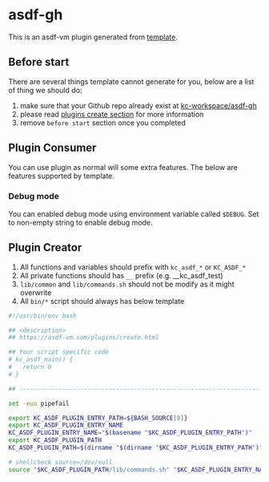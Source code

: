 # asdf-gh

This is an asdf-vm plugin generated from [template](template-gh).

## Before start

There are several things template cannot generate for you,
below are a list of thing we should do:

1. make sure that your Github repo already exist at [kc-workspace/asdf-gh][plugin-gh]
2. please read [plugins create section][asdf-create-plugin] for more information
3. remove `before start` section once you completed

## Plugin Consumer

You can use plugin as normal will some extra features.
The below are features supported by template.

### Debug mode

You can enabled debug mode using environment variable called `$DEBUG`.
Set to non-empty string to enable debug mode.

## Plugin Creator

1. All functions and variables should prefix with `kc_asdf_*` or `KC_ASDF_*`
2. All private functions should has `__` prefix (e.g. __kc_asdf_test)
2. `lib/common` and `lib/commands.sh` should not be modify as it might overwrite
3. All `bin/*` script should always has below template

```bash
#!/usr/bin/env bash

## <description>
## https://asdf-vm.com/plugins/create.html

## Your script specific code
# kc_asdf_main() {
#   return 0
# }

## -----------------------------------------------------------------------

set -euo pipefail

export KC_ASDF_PLUGIN_ENTRY_PATH=${BASH_SOURCE[0]}
export KC_ASDF_PLUGIN_ENTRY_NAME
KC_ASDF_PLUGIN_ENTRY_NAME="$(basename "$KC_ASDF_PLUGIN_ENTRY_PATH")"
export KC_ASDF_PLUGIN_PATH
KC_ASDF_PLUGIN_PATH=$(dirname "$(dirname "$KC_ASDF_PLUGIN_ENTRY_PATH")")

# shellcheck source=/dev/null
source "$KC_ASDF_PLUGIN_PATH/lib/commands.sh" "$KC_ASDF_PLUGIN_ENTRY_NAME"
```

<!-- LINKS SECTION -->


[plugin-gh]: https://github.com/kc-workspace/asdf-gh
[template-gh]: https://github.com/kc-workspace/asdf-plugin-template
[asdf-create-plugin]: https://asdf-vm.com/plugins/create.html
